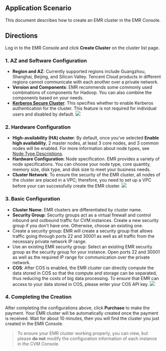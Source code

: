 ## Application Scenario
This document describes how to create an EMR cluster in the EMR Console.

## Directions
Log in to the EMR Console and click **Create Cluster** on the cluster list page.

### 1. AZ and Software Configuration
- **Region and AZ**: Currently supported regions include Guangzhou, Shanghai, Beijing, and Silicon Valley. Tencent Cloud products in different regions cannot communicate with each another over a private network.
- **Version and Components**: EMR recommends some commonly used combinations of components for Hadoop. You can also combine the components based on your needs.
- **[Kerberos Secure Cluster](https://intl.cloud.tencent.com/document/product/1026/31163)**: This specifies whether to enable Kerberos authentication for the cluster. This feature is not required for individual users and disabled by default.
  ![](https://main.qcloudimg.com/raw/94cc76b09d7fa3f74ac2f96ff9441666.png)

### 2. Hardware Configuration
- **High-availability (HA) cluster**: By default, once you’ve selected **Enable high availability**, 2 master nodes, at least 3 core nodes, and 3 common nodes will be enabled. For more information about node types, see [Node Type Descriptions](https://intl.cloud.tencent.com/document/product/1026/31094).
- **Hardware Configuration**: Node specification. EMR provides a variety of node specifications. You can choose your node type, core quantity, memory size,  disk type, and disk size to meet your business needs.
- **Cluster Network**: To ensure the security of the EMR cluster, all nodes of the cluster are placed in a VPC; therefore, you need to set up a VPC before your can successfully create the EMR cluster.
![](https://main.qcloudimg.com/raw/0c72b936cebb5874ed9b6f6ea0ecfe13.png)

### 3. Basic Configuration
- **Cluster Name**: EMR clusters are differentiated by cluster name.
- **Security Group**: Security groups act as a virtual firewall and control inbound and outbound traffic for CVM instances. Create a new security group if you don’t have one. Otherwise, choose an existing one.
 - Create a security group: EMR will create a security group that allows traffic going through ports 22 and 30001 as well as all traffic from the necessary private network IP range.
 - Use an existing EMR security group: Select an existing EMR security group as the security group for your instance. Open ports 22 and 30001 as well as the required IP range for communication over the private network.
- **COS**: After COS is enabled, the EMR cluster can directly compute the data stored in COS so that the compute and storage can be separated, thus reducing the costs of big data processing. To ensure that EMR can access to your data stored in COS, please enter your COS API key.
![](https://main.qcloudimg.com/raw/53ed54101c44da9139ba77884422dcea.png)

### 4. Completing the Creation
After completing the configurations above, click **Purchase** to make the payment. Your EMR cluster will be automatically created once the payment is received. Wait for about 10 minutes, then you will find the cluster you just created in the EMR Console. 
> To ensure your EMR cluster working properly, you can view, but please **do not** modify the configuration information of each instance in the CVM Console.
